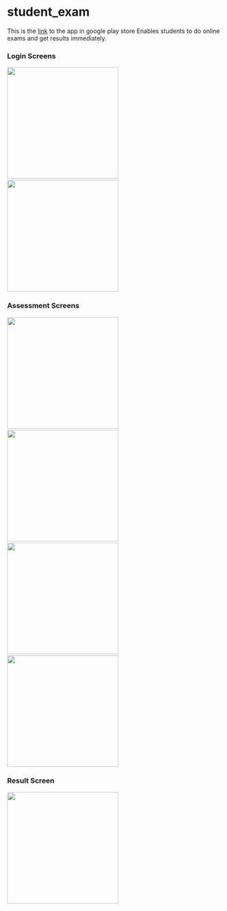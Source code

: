 # student_exam

This is the [link](https://play.google.com/store/apps/details?id=com.justice.studentexam) to the app in google play store
Enables students to do online exams and get results immediately.

### Login Screens
<img src="https://user-images.githubusercontent.com/63531125/107875651-41240800-6ed2-11eb-961d-8dcb9b0138c9.jpeg" width="260">&emsp;
<img src="https://user-images.githubusercontent.com/63531125/107875653-42edcb80-6ed2-11eb-8e89-31367ae8b4b4.jpeg" width="260">
### Assessment Screens
<img src="https://user-images.githubusercontent.com/63531125/107875657-441ef880-6ed2-11eb-83b4-c034ef474cf9.jpeg" width="260">&emsp;
<img src="https://user-images.githubusercontent.com/63531125/107875658-44b78f00-6ed2-11eb-8944-2097770a50c3.jpeg" width="260">&emsp;
<img src="https://user-images.githubusercontent.com/63531125/107875656-43866200-6ed2-11eb-88ed-85ec5308bea2.jpeg" width="260">&emsp;
<img src="https://user-images.githubusercontent.com/63531125/107875663-45502580-6ed2-11eb-9c42-a2d277f21bae.jpeg" width="260">
### Result Screen
<img src="https://user-images.githubusercontent.com/63531125/107875664-45e8bc00-6ed2-11eb-8250-36f4f966c3bc.jpeg" width="260">

